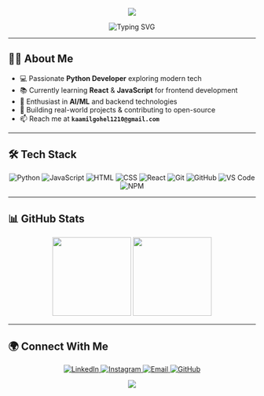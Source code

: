 <!-- 🎨 Gradient Wave Header -->
<p align="center">
  <img src="https://capsule-render.vercel.app/api?type=waving&color=0:58A6FF,100:FF6EC7&height=180&section=header&text=Kaamil%20Gohel&fontSize=45&fontColor=ffffff&animation=fadeIn" />
</p>

<!-- ✨ Typing Animation -->
<p align="center">
  <img src="https://readme-typing-svg.herokuapp.com?font=Fira+Code&weight=600&duration=2500&pause=700&color=58A6FF&center=true&vCenter=true&multiline=true&width=600&height=80&lines=Python+Developer;React+Learner;AI+%26+ML+Enthusiast;Web+Developer;Always+Learning..." alt="Typing SVG" />
</p>

---

## 🧑‍💻 About Me  
- 💻 Passionate **Python Developer** exploring modern tech  
- 📚 Currently learning **React** & **JavaScript** for frontend development  
- 🤖 Enthusiast in **AI/ML** and backend technologies  
- 🚀 Building real-world projects & contributing to open-source  
- 📫 Reach me at **`kaamilgohel1210@gmail.com`**

---

## 🛠️ Tech Stack  
<p align="center">
  
  <!-- Programming Languages -->
  <img src="https://img.icons8.com/color/48/python.png" title="Python" alt="Python"/>
  <img src="https://img.icons8.com/color/48/javascript.png" title="JavaScript" alt="JavaScript"/>
  <img src="https://img.icons8.com/color/48/html-5.png" title="HTML5" alt="HTML"/>
  <img src="https://img.icons8.com/color/48/css3.png" title="CSS3" alt="CSS"/>
  <img src="https://img.icons8.com/officel/48/react.png" title="React" alt="React"/>
  
  <!-- Tools & Technologies -->
  <img src="https://img.icons8.com/color/48/git.png" title="Git" alt="Git"/>
  <img src="https://img.icons8.com/color/48/github.png" title="GitHub" alt="GitHub"/>
  <img src="https://img.icons8.com/color/48/visual-studio-code-2019.png" title="VS Code" alt="VS Code"/>
  <img src="https://img.icons8.com/color/48/npm.png" title="NPM" alt="NPM"/>

</p>

---

## 📊 GitHub Stats  
<p align="center">
  <img src="https://github-readme-stats.vercel.app/api?username=Kaamil1206&show_icons=true&theme=tokyonight&hide_border=true&count_private=true" height="160"/>
  <img src="https://github-readme-streak-stats.herokuapp.com?user=Kaamil1206&theme=tokyonight&hide_border=true" height="160"/>
</p>

---

## 🌍 Connect With Me  
<p align="center">
  <a href="https://linkedin.com/in/kaamil-gohel-693933374" target="_blank">
    <img src="https://img.icons8.com/fluent/48/linkedin.png" alt="LinkedIn"/>
  </a>
  <a href="https://instagram.com/gohelkaamil" target="_blank">
    <img src="https://img.icons8.com/fluent/48/instagram-new.png" alt="Instagram"/>
  </a>
  <a href="mailto:kaamilgohel1210@gmail.com" target="_blank">
    <img src="https://img.icons8.com/fluent/48/gmail.png" alt="Email"/>
  </a>
  <a href="https://github.com/Kaamil1206" target="_blank">
    <img src="https://img.icons8.com/fluent/48/github.png" alt="GitHub"/>
  </a>
</p>

<!-- 🎨 Footer -->
<p align="center">
  <img src="https://capsule-render.vercel.app/api?type=waving&color=0:FF6EC7,100:58A6FF&height=120&section=footer"/>
</p>
